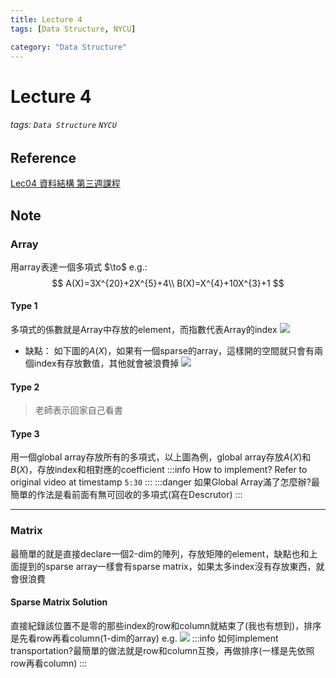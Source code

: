 ```yaml
---
title: Lecture 4
tags: [Data Structure, NYCU]

category: "Data Structure"
---
```


# Lecture 4
###### tags: `Data Structure` `NYCU`

## Reference
[Lec04 資料結構 第三週課程](https://youtu.be/x72xBomc-XE)

## Note
### Array
用array表達一個多項式 $\to\$ e.g.:
$$
A(X)=3X^{20}+2X^{5}+4\\
B(X)=X^{4}+10X^{3}+1
$$

#### Type 1
多項式的係數就是Array中存放的element，而指數代表Array的index
![](https://i.imgur.com/Wy5X9bx.png)
* 缺點：
如下圖的$A(X)$，如果有一個sparse的array，這樣開的空間就只會有兩個index有存放數值，其他就會被浪費掉
![](https://i.imgur.com/SjZreKb.png)

#### Type 2
> 老師表示回家自己看書

#### Type 3
用一個global array存放所有的多項式，以上圖為例，global array存放$A(X)$和$B(X)$，存放index和相對應的coefficient
:::info
How to implement? Refer to original video at timestamp `5:30`
:::
:::danger
如果Global Array滿了怎麼辦?最簡單的作法是看前面有無可回收的多項式(寫在Descrutor)
:::

---
### Matrix
最簡單的就是直接declare一個2-dim的陣列，存放矩陣的element，缺點也和上面提到的sparse array一樣會有sparse matrix，如果太多index沒有存放東西，就會很浪費

#### Sparse Matrix Solution
直接紀錄該位置不是零的那些index的row和column就結束了(我也有想到)，排序是先看row再看column(1-dim的array)
e.g. ![](https://i.imgur.com/NMozXXL.png)
:::info
如何implement transportation?最簡單的做法就是row和column互換，再做排序(一樣是先依照row再看column)
:::